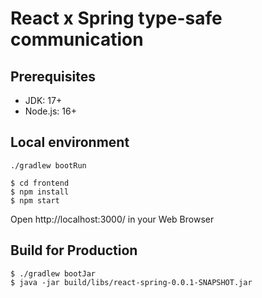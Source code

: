 
# React x Spring type-safe communication

## Prerequisites
* JDK: 17+
* Node.js: 16+ 

## Local environment

```
./gradlew bootRun
```

```
$ cd frontend
$ npm install
$ npm start
```

Open http://localhost:3000/ in your Web Browser

## Build for Production

```
$ ./gradlew bootJar
$ java -jar build/libs/react-spring-0.0.1-SNAPSHOT.jar
```
